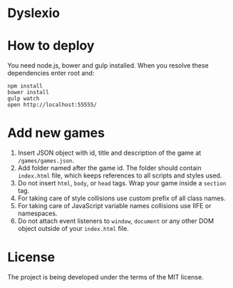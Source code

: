 Dyslexio
========

# How to deploy

You need node.js, bower and gulp installed. When you resolve these dependencies enter root and:

```shell
npm install
bower install
gulp watch
open http://localhost:55555/
```

# Add new games

1. Insert JSON object with id, title and description of the game at `/games/games.json`.
2. Add folder named after the game id. The folder should contain `index.html` file, which keeps references to all scripts and styles used.
3. Do not insert `html`, `body`, or `head` tags. Wrap your game inside a `section` tag.
4. For taking care of style collisions use custom prefix of all class names.
5. For taking care of JavaScript variable names collisions use IIFE or namespaces.
6. Do not attach event listeners to `window`, `document` or any other DOM object outside of your `index.html` file.

# License

The project is being developed under the terms of the MIT license.